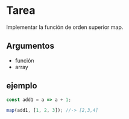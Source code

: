 # Tarea

Implementar la función de orden superior map.

## Argumentos

*   función
*   array

## ejemplo

```javascript
const add1 = a => a + 1;

map(add1, [1, 2, 3]); //-> [2,3,4]
```
